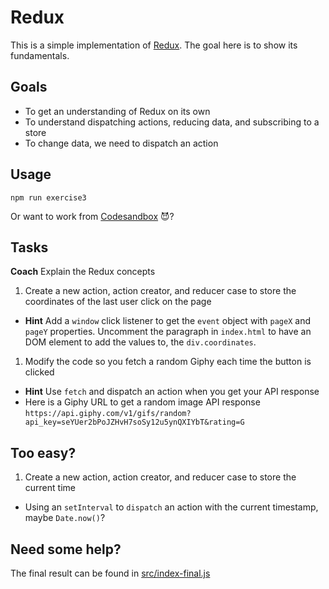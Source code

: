 # Redux

This is a simple implementation of [Redux](https://redux.js.org/). The goal here is to show its fundamentals.

## Goals

- To get an understanding of Redux on its own
- To understand dispatching actions, reducing data, and subscribing to a store
- To change data, we need to dispatch an action

## Usage

`npm run exercise3`

Or want to work from [Codesandbox](https://codesandbox.io/s/yvjqzk85pj) 😈?

## Tasks

**Coach** Explain the Redux concepts

1. Create a new action, action creator, and reducer case to store the coordinates of the last user click on the page

- **Hint** Add a `window` click listener to get the `event` object with `pageX` and `pageY` properties. Uncomment the paragraph in `index.html` to have an DOM element to add the values to, the `div.coordinates`.

1. Modify the code so you fetch a random Giphy each time the button is clicked

- **Hint** Use `fetch` and dispatch an action when you get your API response
- Here is a Giphy URL to get a random image API response `https://api.giphy.com/v1/gifs/random?api_key=seYUer2bPoJZHvH7soSy12u5ynQXIYbT&rating=G`

## Too easy?

1. Create a new action, action creator, and reducer case to store the current time

- Using an `setInterval` to `dispatch` an action with the current timestamp, maybe `Date.now()`?

## Need some help?

The final result can be found in [src/index-final.js](src/index-final.js)
